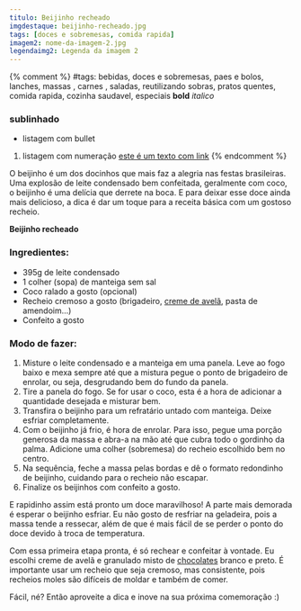 ```yaml
---
titulo: Beijinho recheado
imgdestaque: beijinho-recheado.jpg
tags: [doces e sobremesas, comida rapida]
imagem2: nome-da-imagem-2.jpg
legendaimg2: Legenda da imagem 2
---
```

{% comment %}
#tags: bebidas, doces e sobremesas, paes e bolos, lanches, massas , carnes , saladas, reutilizando sobras, pratos quentes, comida rapida, cozinha saudavel, especiais
**bold**
*italico*
### sublinhado
* listagem com bullet
1. listagem com numeração
[este é um texto com link](https://www.enderecodolink.com)
{% endcomment %}

O beijinho é um dos docinhos que mais faz a alegria nas festas brasileiras. Uma explosão de leite condensado bem confeitada, geralmente com coco, o beijinho é uma delícia que derrete na boca. E para deixar esse doce ainda mais delicioso, a dica é dar um toque para a receita básica com um gostoso recheio. 

**Beijinho recheado**

### Ingredientes:

* 395g de leite condensado
* 1 colher (sopa) de manteiga sem sal
* Coco ralado a gosto (opcional)
* Recheio cremoso a gosto (brigadeiro, [creme de avelã](http://paneladepau.com.br/brownie-de-nutella/), pasta de amendoim...)  
* Confeito a gosto

### Modo de fazer:

1. Misture o leite condensado e a manteiga em uma panela. Leve ao fogo baixo e mexa sempre até que a mistura pegue o ponto de brigadeiro de enrolar, ou seja, desgrudando bem do fundo da panela. 
2. Tire a panela do fogo. Se for usar o coco, esta é a hora de adicionar a quantidade desejada e misturar bem. 
3. Transfira o beijinho para um refratário untado com manteiga. Deixe esfriar completamente. 
4. Com o beijinho já frio, é hora de enrolar. Para isso, pegue uma porção generosa da massa e abra-a na mão até que cubra todo o gordinho da palma. Adicione uma colher (sobremesa) do recheio escolhido bem no centro. 
5. Na sequência, feche a massa pelas bordas e dê o formato redondinho de beijinho, cuidando para o recheio não escapar. 
6. Finalize os beijinhos com confeito a gosto. 

E rapidinho assim está pronto um doce maravilhoso! A parte mais demorada é esperar o beijinho esfriar. Eu não gosto de resfriar na geladeira, pois a massa tende a ressecar, além de que é mais fácil de se perder o ponto do doce devido à troca de temperatura. 

Com essa primeira etapa pronta, é só rechear e confeitar à vontade. Eu escolhi creme de avelã e granulado misto de [chocolates](http://paneladepau.com.br/tutorial-chocolates-pascoa/) branco e preto. É importante usar um recheio que seja cremoso, mas consistente, pois recheios moles são difíceis de moldar e também de comer.   

Fácil, né?
Então aproveite a dica e inove na sua próxima comemoração :)
